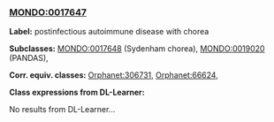 
### [MONDO:0017647](http://purl.obolibrary.org/obo/MONDO_0017647)
**Label:** postinfectious autoimmune disease with chorea

**Subclasses:** [MONDO:0017648](http://purl.obolibrary.org/obo/MONDO_0017648) (Sydenham chorea), [MONDO:0019020](http://purl.obolibrary.org/obo/MONDO_0019020) (PANDAS), 

**Corr. equiv. classes:** [Orphanet:306731](http://www.orpha.net/ORDO/Orphanet_306731), [Orphanet:66624](http://www.orpha.net/ORDO/Orphanet_66624), 

**Class expressions from DL-Learner:**

No results from DL-Learner...



